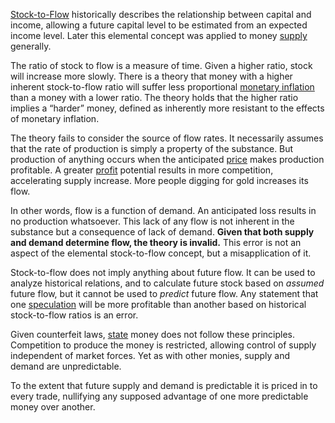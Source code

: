 [Stock-to-Flow](https://en.m.wikipedia.org/wiki/Stock_and_flow) historically describes the relationship between capital and income, allowing a future capital level to be estimated from an expected income level. Later this elemental concept was applied to money [supply](Glossary#supply) generally.

The ratio of stock to flow is a measure of time. Given a higher ratio, stock will increase more slowly. There is a theory that money with a higher inherent stock-to-flow ratio will suffer less proportional [monetary inflation](https://en.m.wikipedia.org/wiki/Monetary_inflation) than a money with a lower ratio. The theory holds that the higher ratio implies a “harder” money, defined as inherently more resistant to the effects of monetary inflation.

The theory fails to consider the source of flow rates. It necessarily assumes that the rate of production is simply a property of the substance. But production of anything occurs when the anticipated [price](Glossary#price) makes production profitable. A greater [profit](Glossary#profit) potential results in more competition, accelerating supply increase. More people digging for gold increases its flow.

In other words, flow is a function of demand. An anticipated loss results in no production whatsoever. This lack of any flow is not inherent in the substance but a consequence of lack of demand. **Given that both supply and demand determine flow, the theory is invalid.** This error is not an aspect of the elemental stock-to-flow concept, but a misapplication of it.

Stock-to-flow does not imply anything about future flow. It can be used to analyze historical relations, and to calculate future stock based on *assumed* future flow, but it cannot be used to *predict* future flow. Any statement that one [speculation](Glossary#speculate) will be more profitable than another based on historical stock-to-flow ratios is an error.

Given counterfeit laws, [state](Glossary#state) money does not follow these principles. Competition to produce the money is restricted, allowing control of supply independent of market forces. Yet as with other monies, supply and demand are unpredictable.

To the extent that future supply and demand is predictable it is priced in to every trade, nullifying any supposed advantage of one more predictable money over another.